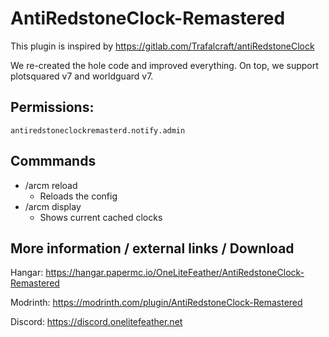 # AntiRedstoneClock-Remastered
This plugin is inspired by https://gitlab.com/Trafalcraft/antiRedstoneClock 

We re-created the hole code and improved everything. On top, we support plotsquared v7 and worldguard v7.

## Permissions:
```
antiredstoneclockremasterd.notify.admin
```

## Commmands
- /arcm reload
  - Reloads the config
- /arcm display
  - Shows current cached clocks

## More information / external links / Download
Hangar: https://hangar.papermc.io/OneLiteFeather/AntiRedstoneClock-Remastered

Modrinth: https://modrinth.com/plugin/AntiRedstoneClock-Remastered

Discord: https://discord.onelitefeather.net